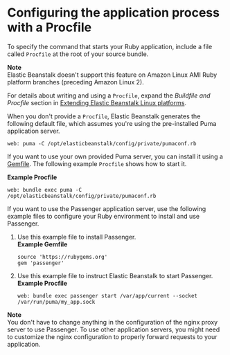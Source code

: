 # Configuring the application process with a Procfile<a name="ruby-platform-procfile"></a>

To specify the command that starts your Ruby application, include a file called `Procfile` at the root of your source bundle\.

**Note**  
Elastic Beanstalk doesn't support this feature on Amazon Linux AMI Ruby platform branches \(preceding Amazon Linux 2\)\.

For details about writing and using a `Procfile`, expand the *Buildfile and Procfile* section in [Extending Elastic Beanstalk Linux platforms](platforms-linux-extend.md)\.

When you don't provide a `Procfile`, Elastic Beanstalk generates the following default file, which assumes you're using the pre\-installed Puma application server\.

```
web: puma -C /opt/elasticbeanstalk/config/private/pumaconf.rb
```

If you want to use your own provided Puma server, you can install it using a [Gemfile](ruby-platform-gemfile.md)\. The following example `Procfile` shows how to start it\.

**Example Procfile**  

```
web: bundle exec puma -C /opt/elasticbeanstalk/config/private/pumaconf.rb
```

If you want to use the Passenger application server, use the following example files to configure your Ruby environment to install and use Passenger\.

1. Use this example file to install Passenger\.  
**Example Gemfile**  

   ```
   source 'https://rubygems.org'
   gem 'passenger'
   ```

1. Use this example file to instruct Elastic Beanstalk to start Passenger\.  
**Example Procfile**  

   ```
   web: bundle exec passenger start /var/app/current --socket /var/run/puma/my_app.sock
   ```

**Note**  
You don't have to change anything in the configuration of the nginx proxy server to use Passenger\. To use other application servers, you might need to customize the nginx configuration to properly forward requests to your application\.